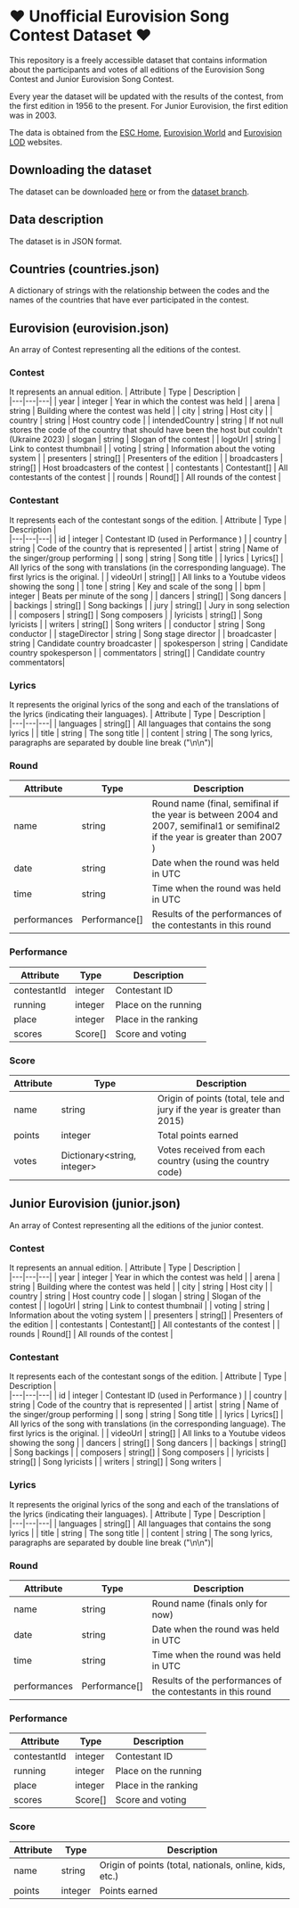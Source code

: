 # ❤ Unofficial Eurovision Song Contest Dataset ❤
This repository is a freely accessible dataset that contains information about the participants and votes of all editions of the Eurovision Song Contest and Junior Eurovision Song Contest.

Every year the dataset will be updated with the results of the contest, from the first edition in 1956 to the present. For Junior Eurovision, the first edition was in 2003.

The data is obtained from the [ESC Home](https://eschome.net/), [Eurovision World](https://eurovisionworld.com) and [Eurovision LOD](https://so-we-must-think.space/greenstone3/eurovision-library/collection/eurovision/page/about) websites.

## Downloading the dataset
The dataset can be downloaded [here](https://github.com/josago97/EurovisionDataset/releases) or from the [dataset branch](https://github.com/josago97/EurovisionDataset/tree/dataset).

## Data description
The dataset is in JSON format.

## Countries (countries.json)
A dictionary of strings with the relationship between the codes and the names of the countries that have ever participated in the contest.

## Eurovision (eurovision.json)
An array of Contest representing all the editions of the contest.

### Contest
It represents an annual edition.
| Attribute | Type |  Description |  
|---|---|---|
| year | integer | Year in which the contest was held |
| arena | string | Building where the contest was held |
| city | string | Host city |
| country | string | Host country code |
| intendedCountry | string | If not null stores the code of the country that should have been the host but couldn't (Ukraine 2023)
| slogan | string | Slogan of the contest |
| logoUrl | string | Link to contest thumbnail |
| voting | string | Information about the voting system |
| presenters | string[] | Presenters of the edition |
| broadcasters | string[] | Host broadcasters of the contest |
| contestants | Contestant[] | All contestants of the contest |
| rounds | Round[] | All rounds of the contest |

### Contestant
It represents each of the contestant songs of the edition.
| Attribute | Type |  Description |  
|---|---|---|
| id | integer | Contestant ID (used in Performance ) |
| country | string | Code of the country that is represented |
| artist | string | Name of the singer/group performing |
| song | string | Song title |
| lyrics | Lyrics[] | All lyrics of the song with translations (in the corresponding language). The first lyrics is the original. |
| videoUrl | string[] | All links to a Youtube videos showing the song |
| tone | string | Key and scale of the song |
| bpm | integer | Beats per minute of the song |
| dancers | string[] | Song dancers |
| backings | string[] | Song backings |
| jury | string[] | Jury in song selection |
| composers | string[] | Song composers |
| lyricists | string[] | Song lyricists |
| writers | string[] | Song writers |
| conductor | string | Song conductor |
| stageDirector | string | Song stage director |
| broadcaster | string | Candidate country broadcaster |
| spokesperson | string | Candidate country spokesperson |
| commentators | string[] | Candidate country commentators|

### Lyrics
It represents the original lyrics of the song and each of the translations of the lyrics (indicating their languages).
| Attribute | Type |  Description |  
|---|---|---|
| languages | string[] | All languages that contains the song lyrics |
| title | string | The song title |
| content | string | The song lyrics, paragraphs are separated by double line break ("\n\n")|

### Round
| Attribute | Type |  Description |  
|---|---|---|
| name | string | Round name (final, semifinal if the year is between 2004 and 2007, semifinal1 or semifinal2 if the year is greater than 2007  ) |
| date | string | Date when the round was held in UTC |
| time | string | Time when the round was held in UTC |
| performances | Performance[] | Results of the performances of the contestants in this round |

### Performance
| Attribute | Type |  Description |  
|---|---|---|
| contestantId | integer | Contestant ID |
| running | integer | Place on the running |
| place | integer | Place in the ranking |
| scores | Score[] | Score and voting |

### Score
| Attribute | Type |  Description |  
|---|---|---|
| name | string | Origin of points (total, tele and jury if the year is greater than 2015) |
| points | integer | Total points earned |
| votes | Dictionary<string, integer> | Votes received from each country (using the country code) |

## Junior Eurovision (junior.json)
An array of Contest representing all the editions of the junior contest.

### Contest
It represents an annual edition.
| Attribute | Type |  Description |  
|---|---|---|
| year | integer | Year in which the contest was held |
| arena | string | Building where the contest was held |
| city | string | Host city |
| country | string | Host country code |
| slogan | string | Slogan of the contest |
| logoUrl | string | Link to contest thumbnail |
| voting | string | Information about the voting system |
| presenters | string[] | Presenters of the edition |
| contestants | Contestant[] | All contestants of the contest |
| rounds | Round[] | All rounds of the contest |

### Contestant
It represents each of the contestant songs of the edition.
| Attribute | Type |  Description |  
|---|---|---|
| id | integer | Contestant ID (used in Performance ) |
| country | string | Code of the country that is represented |
| artist | string | Name of the singer/group performing |
| song | string | Song title |
| lyrics | Lyrics[] | All lyrics of the song with translations (in the corresponding language). The first lyrics is the original. |
| videoUrl | string[] | All links to a Youtube videos showing the song |
| dancers | string[] | Song dancers |
| backings | string[] | Song backings |
| composers | string[] | Song composers |
| lyricists | string[] | Song lyricists |
| writers | string[] | Song writers |

### Lyrics
It represents the original lyrics of the song and each of the translations of the lyrics (indicating their languages).
| Attribute | Type |  Description |  
|---|---|---|
| languages | string[] | All languages that contains the song lyrics |
| title | string | The song title |
| content | string | The song lyrics, paragraphs are separated by double line break ("\n\n")|

### Round
| Attribute | Type |  Description |  
|---|---|---|
| name | string | Round name (finals only for now) |
| date | string | Date when the round was held in UTC |
| time | string | Time when the round was held in UTC |
| performances | Performance[] | Results of the performances of the contestants in this round |

### Performance
| Attribute | Type |  Description |  
|---|---|---|
| contestantId | integer | Contestant ID |
| running | integer | Place on the running |
| place | integer | Place in the ranking |
| scores | Score[] | Score and voting |

### Score
| Attribute | Type |  Description |  
|---|---|---|
| name | string | Origin of points (total, nationals, online, kids, etc.) |
| points | integer | Points earned |
